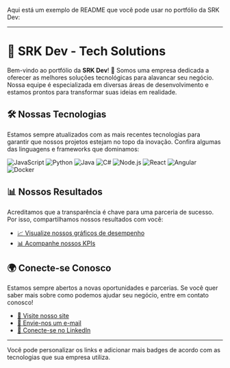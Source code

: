 Aqui está um exemplo de README que você pode usar no portfólio da SRK Dev:

---

# 🌟 SRK Dev - Tech Solutions

Bem-vindo ao portfólio da **SRK Dev**! 🚀 Somos uma empresa dedicada a oferecer as melhores soluções tecnológicas para alavancar seu negócio. Nossa equipe é especializada em diversas áreas de desenvolvimento e estamos prontos para transformar suas ideias em realidade.

## 🛠️ Nossas Tecnologias

Estamos sempre atualizados com as mais recentes tecnologias para garantir que nossos projetos estejam no topo da inovação. Confira algumas das linguagens e frameworks que dominamos:

![JavaScript](https://img.shields.io/badge/JavaScript-F7DF1E?style=for-the-badge&logo=javascript&logoColor=black)
![Python](https://img.shields.io/badge/Python-3776AB?style=for-the-badge&logo=python&logoColor=white)
![Java](https://img.shields.io/badge/Java-007396?style=for-the-badge&logo=java&logoColor=white)
![C#](https://img.shields.io/badge/C%23-239120?style=for-the-badge&logo=c-sharp&logoColor=white)
![Node.js](https://img.shields.io/badge/Node.js-339933?style=for-the-badge&logo=nodedotjs&logoColor=white)
![React](https://img.shields.io/badge/React-20232A?style=for-the-badge&logo=react&logoColor=61DAFB)
![Angular](https://img.shields.io/badge/Angular-DD0031?style=for-the-badge&logo=angular&logoColor=white)
![Docker](https://img.shields.io/badge/Docker-2496ED?style=for-the-badge&logo=docker&logoColor=white)

## 📊 Nossos Resultados

Acreditamos que a transparência é chave para uma parceria de sucesso. Por isso, compartilhamos nossos resultados com você:

- [📈 Visualize nossos gráficos de desempenho](https://your-graph-link-here.com)
- [📊 Acompanhe nossos KPIs](https://your-kpi-link-here.com)

## 🌍 Conecte-se Conosco

Estamos sempre abertos a novas oportunidades e parcerias. Se você quer saber mais sobre como podemos ajudar seu negócio, entre em contato conosco!

- [💼 Visite nosso site](https://www.srkdev.com)
- [📧 Envie-nos um e-mail](mailto:contato@srkdev.com)
- [🔗 Conecte-se no LinkedIn](https://www.linkedin.com/company/srkdev)

---

Você pode personalizar os links e adicionar mais badges de acordo com as tecnologias que sua empresa utiliza.
